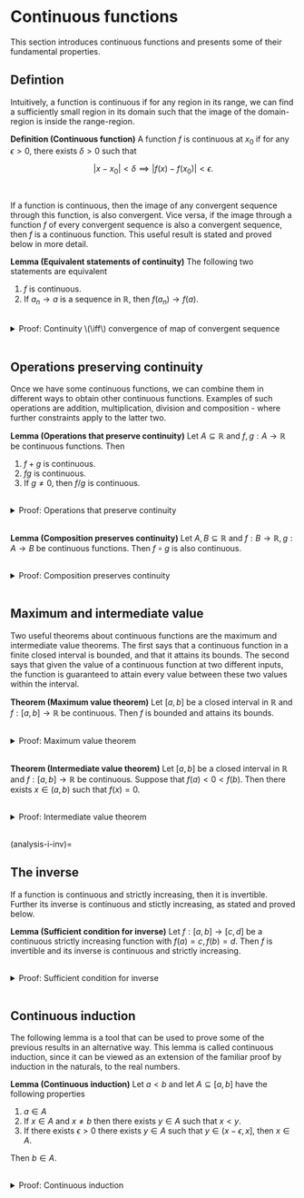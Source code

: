 # Continuous functions

This section introduces continuous functions and presents some of their fundamental properties.

## Defintion

Intuitively, a function is continuous if for any region in its range, we can find a sufficiently small region in its domain such that the image of the domain-region is inside the range-region.

<div class="definition">

**Definition (Continuous function)** A function $f$ is continuous at $x_0$ if for any $\epsilon > 0$, there exists $\delta > 0$ such that
    
$$ |x - x_0| < \delta \implies |f(x) - f(x_0)| < \epsilon. $$
    
</div>
<br>

If a function is continuous, then the image of any convergent sequence through this function, is also convergent.
Vice versa, if the image through a function $f$ of every convergent sequence is also a convergent sequence, then $f$ is a continuous function. This useful result is stated and proved below in more detail.

<div class="lemma">

**Lemma (Equivalent statements of continuity)** The following two statements are equivalent
    
1. $f$ is continuous.
2. If $a_n \to a$ is a sequence in $\mathbb{R}$, then $f(a_n) \to f(a)$.
    
</div>
<br>
    
<details class="proof">
<summary>Proof: Continuity \(\iff\) convergence of map of convergent sequence</summary>

**Proving (1) implies (2):** Suppose $f$ is continuous and $a_n \to a$ is a sequence in $\mathbb{R}$, and let $\epsilon > 0$. Since $f$ is continuous, we can find $\delta > 0$ such that
    
$$ |x - a| < \delta \implies |f(x) - f(a)| < \epsilon. $$
    
Since $a_n \to a$, we can find $N$ large enough such that
    
$$ n > N \implies |a_n - a| < \delta \implies |f(a_n) - f(a)| < \epsilon, $$
    
arriving at the result.
    
**Proving (2) implies (1):** Suppose $f$ is a function such that for any convergent sequence, $a_n \to a$, in $\mathbb{R}$ we have
    
$$ f(a_n) \to f(a). $$
    
We will argue the other way, assuming $f$ is not continuous and arriving at a contradiction. Suppose that $f$ is not continuous. Then there exist $x_0, \epsilon$ such that, for any $\delta$, there exists some $x_\delta$ such that
    
$$ |x_\delta - x_0| < \delta \text{ and } |f(x_\delta) - f(x_0)| \geq \epsilon. $$
    
Now consider a sequence $\delta_n = \frac{1}{n}$.
For each $\delta_n$ there exists a corresponding $x_{\delta_n}$ that satisfies the above relation. But then the sequence $x_{\delta_n}$ satisfies
    
$$ x_{\delta_n} \to x_0 \text{ and } |f(x_{\delta_n}) - f(x_0)| \geq \epsilon, $$
    
which directly contradicts our assumption that $f(a_n) \to f(a)$ for any convergent sequence $a_n$. Therefore $f$ must be continuous.

    
</details>
<br>


## Operations preserving continuity

Once we have some continuous functions, we can combine them in different ways to obtain other continuous functions. Examples of such operations are addition, multiplication, division and composition - where further constraints apply to the latter two.

<div class="lemma">

**Lemma (Operations that preserve continuity)** Let $A \subseteq \mathbb{R}$ and $f, g : A \to \mathbb{R}$ be continuous functions. Then
    
1. $f + g$ is continuous.
2. $fg$ is continuous.
3. If $g \neq 0$, then $f/g$ is continuous.
    
</div>
<br>

<details class="proof">
<summary>Proof: Operations that preserve continuity</summary>
    
For all following parts, suppose that $f$ and $g$ are continuous functions.
    
**Proving (1):** For any $x_0, \epsilon$ we can find $\delta$ such that
    
$$ |x - x_0| < \delta \implies |f(x) - f(x_0)| < \frac{\epsilon}{2} \text{ and } |g(x) - g(x_0)| < \frac{\epsilon}{2}. $$
    
By the triangle inequality we have
    
$$ |f(x) + g(x) - f(x_0) - g(x_0)| \leq |f(x) - f(x_0)| + |g(x) - g(x_0)| < \epsilon, $$
    
arriving at the result.
    
**Proving (2)** For given $x_0, \lambda$ we can find $\delta > 0$ such that
    
$$ |x - x_0| < \delta \implies |f(x) - f(x_0)| < \lambda \text{ and } |g(x) - g(x_0)| < \lambda. $$
    
Therefore we can write
    
$$ \begin{align}
|f(x)g(x) - f(x_0)g(x_0)| &= |(f(x) - f(x_0)) (g(x) - g(x_0)) + \\
                          &~~~~~~~ + f(x_0)(g(x) - g(x_0)) + (f(x) - f(x_0))g(x_0)| \\
                          &\leq \lambda^2 + \lambda |f(x_0)| + \lambda |g(x_0)|.
\end{align}$$
    
Let $\epsilon > 0$. Since $\lambda > 0$ can be made arbitrarily small, the right-hand side above can also be made arbitrarily small, by chosing an appropriately small $\delta > 0$. For such a $\delta$ then
    
$$ \begin{align}
|x - x_0| < \delta \implies |f(x)g(x) - f(x_0)g(x_0)| \leq \epsilon,
\end{align}$$
    
arriving at the result.
    
**Proving (3)** Suppose $g$ is a continuous, non-zero function. Since $g$ is continuous, for any $x_0$ and $\lambda > 0$ we can find $\delta$ such that
    
$$ |x - x_0| < \delta \implies |g(x) - g(x_0)| < \lambda g(x_0)^2. $$
    
Then we have
    
$$\begin{align}
\left|\frac{1}{g(x)} - \frac{1}{g(x_0)}\right| = \left|\frac{g(x) - g(x_0)}{g(x)g(x_0)} \right| = \frac{|g(x) - g(x_0)|}{|g(x)g(x_0)|} < \lambda \frac{|g(x_0)|}{|g(x)|} \leq \lambda \frac{|g(x_0)|}{|g(x_0)| - \lambda}.
\end{align}$$
    
In particular, we can choose $\delta > 0$ such that the right-side of the above is smaller than any $\epsilon > 0$ arriving at
    
$$\begin{align}
\left|\frac{1}{g(x)} - \frac{1}{g(x_0)}\right| < \epsilon.
\end{align}$$
    
A similar argument holds when $g(x_0) < 0$ Therefore, if $g$ is a continuous non-zero function, its reciprocal is also a continuous non-zero function. By statement (2) proved earlier, $\frac{f}{g}$ is also a continuous function.
    
    
</details>
<br>


<div class="lemma">

**Lemma (Composition preserves continuity)** Let $A, B \subseteq \mathbb{R}$ and $f : B \to \mathbb{R}, g : A \to B$ be continuous functions. Then $f \circ g$ is also continuous.
    
</div>
<br>

<details class="proof">
<summary>Proof: Composition preserves continuity</summary>
    
Since $f$ and $g$ are continuous, for any $x_0, \epsilon$ we can find $\delta, \lambda > 0$ such that
    
$$\begin{align}
|x - x_0| < \delta &\implies |g(x) - g(x_0)| < \lambda \\
|u - g(x_0)| < \lambda &\implies |f(u) - f(g(x_0))| < \epsilon.
\end{align}$$
    
Combining these two expressions we arrive at the result
    
$$\begin{align}
|x - x_0| < \delta &\implies |f(u) - f(g(x_0))| < \epsilon.
\end{align}$$

    
</details>
<br>


## Maximum and intermediate value

Two useful theorems about continuous functions are the maximum and intermediate value theorems.
The first says that a continuous function in a finite closed interval is bounded, and that it attains its bounds.
The second says that given the value of a continuous function at two different inputs, the function is guaranteed to attain every value between these two values within the interval.


<div class="theorem">

**Theorem (Maximum value theorem)** Let $[a, b]$ be a closed interval in $\mathbb{R}$ and $f : [a, b] \to \mathbb{R}$ be continuous.
Then $f$ is bounded and attains its bounds.
    
</div>
<br>

<details class="proof">
<summary>Proof: Maximum value theorem</summary>
    
Suppose that $f$ is not bounded above.
Then for any $n \in \mathbb{N}$, there exists $x_n \in [a, b]$ such that $f(x_n) \geq n$. 
Since $x_n \in [a, b]$ is a bounded sequence, it has a convergent subsequence $x_{n_k}$ by the {ref}`Bolzano-Weierstrass theorem<analysis-i-bolz-weier>`.
Call the limit of the convergent subsequence $x$. Now $f(x_{n_k}) \geq n \to \infty$ but since $f$ is continuous we also have $f(x_{n_k}) \to f(x)$, which is a contradiction. Therefore $f$ must be bounded.
    
Let the supremum of $f$ in $[a, b]$ be $s$. Then for any $n \in \mathbb{N}$, there exists $x_n \in [a, b]$ such that
    
$$ s - \frac{1}{n} \leq f(x_n) \leq s. $$
    
Again, by the {ref}`Bolzano-Weierstrass theorem<analysis-i-bolz-weier>` $x_n$ has a convergent subsequence $x_{n_k}$, with limit $x \in [a, b]$.
Since the image of a convergent sequence under a continuous function converges to the image of the limit of the sequence under the function, we have
    
$$ x_{n_k} \to x \implies f(x_{n_k}) \to f(x) = s, $$
    
arriving at the result.
    
</details>
<br>
    

<div class="theorem">

**Theorem (Intermediate value theorem)** Let $[a, b]$ be a closed interval in $\mathbb{R}$ and $f : [a, b] \to \mathbb{R}$ be continuous. Suppose that $f(a) < 0 < f(b)$. Then there exists $x \in (a, b)$ such that $f(x) = 0$.
    
</div>
<br>

<details class="proof">
<summary>Proof: Intermediate value theorem</summary>

We can prove this result by repeated bisection. Consider setting $a_0 = a, b_0 = b$ and defining
    
$$ \begin{align} [a_n, b_n] = \begin{cases}[a_n, m_n] & \text{ if } f(m_n) > 0, \\
[m_n, b_n] & \text{ if } f(m_n) < 0, \end{cases}
\end{align}$$
    
where $m_n = \frac{a_{n - 1} + b_{n - 1}}{2}$.
Note that if any of the $f(m_n)$ terms is equal to $0$ we are done, so let's assume $f(m_n) \neq 0$.
By the {ref}`nested intervals property<analysis-i-bolz-weier>`, the intersection of the nested intervals $[a_n, b_n]$ is non-empty. Since the size of the intervals tends to $0$, the intersection can only contain a single element, called $x$.
By construction we have $f(a_n) < 0 < f(b_n)$ and since $f$ is continuous and $a_n, b_n \to x$ we have $f(a_n) \uparrow f(x)$ and $f(b_n) \downarrow f(x)$.
Since $f(a_n)$ and $f(b_n)$ are negative and positive sequences which converge to the same limit, their limit $f(x)$ must be $0$. Hence $f(x) = 0$, arriving at the result.
    
</details>
<br>
    
(analysis-i-inv)=
## The inverse
    
If a function is continuous and strictly increasing, then it is invertible. Further its inverse is continuous and stictly increasing, as stated and proved below.

<div class="lemma">

**Lemma (Sufficient condition for inverse)** Let $f : [a, b] \to [c, d]$ be a continuous strictly increasing function with $f(a) = c, f(b) = d$.
Then $f$ is invertible and its inverse is continuous and strictly increasing.
    
</div>
<br>
    

<details class="proof">
<summary>Proof: Sufficient condition for inverse</summary>
    
Since $f$ is strictly increasing it is an injection.
Since $f$ is continuous and $f(a) = c, f(b) = d$, then for any $y \in [c, d]$, there exists $x \in [a, b]$ such that $f(x) - y = 0$ by the intermediate value theorem.
Therefore $f$ is a bijection and therefore invertible.
Let the inverse be $g$.
We also see that $g$ is strictly increasing because if there exist $x_1 < x_2$ such that $g(x_1) > g(x_2)$, then
    
    $$f(g(x_1)) > f(g(x_2)) \implies x_1 > x_2,$$
    
    which is a contradiction.
Further, $g$ is strictly increasing because if $g(x_1) = g(x_2)$, then applying $f$ to both sides we obtain $x_1 = x_2$, which is also a contradiction.
Hence $g$ is strictly increasing.
    
Now let $\epsilon > 0$, $y \in [c, d]$, $x = g(y)$ and also
    
$$u = f(\max(x - \epsilon, c)) \text{ and } v = f(\min(x + \epsilon, d)). $$
    
We can always find $\delta$ such that
    
$$ (\max(y - \delta, c), \min(y + \delta, d)) \subseteq [u, v]. $$
    
Letting $z \in (\max(y - \delta, c), \min(y + \delta, d))$ and applying $g$ to the endpoints of the interval on each side, together with the fact that $g$ is strictly increasing, we obtain
    
$$ |z - y| < \delta \implies |g(z) - g(y)| < \epsilon, $$
    
arriving at the result.
    
</details>
<br>

## Continuous induction
    
The following lemma is a tool that can be used to prove some of the previous results in an alternative way. This lemma is called continuous induction, since it can be viewed as an extension of the familiar proof by induction in the naturals, to the real numbers.

<div class="lemma">

**Lemma (Continuous induction)** Let $a < b$ and let $A \subseteq [a, b]$ have the following properties
    
1. $a \in A$
2. If $x \in A$ and $x \neq b$ then there exists $y \in A$ such that $x < y$.
3. If there exists $\epsilon > 0$ there exists $y \in A$ such that $y \in (x - \epsilon, x]$, then $x \in A$.

Then $b \in A$.
    
</div>
<br>

<details class="proof">
<summary>Proof: Continuous induction</summary>

Since $A$ is a bounded set, its supremum $s$ is in $[a, b]$. Since $s$ is the supremum of $A$, for any $\epsilon > 0$ the set $(s - \epsilon, s]$ contains an element of $A$, so $s$ is contained in $A$ by property (3) of $A$. Now suppose $s \neq b$. In this case, from property (2) there exists another element $x \in A$ such that $s < x$. Therefore $s$ is not the supremum of $A$ reaching a contradiction. Therefore we must have $s = b$.

</details>
<br>
